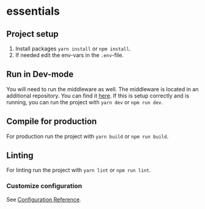 # essentials

## Project setup

1. Install packages `yarn install` or `npm install`.
2. If needed edit the env-vars in the `.env`-file.

## Run in Dev-mode
You will need to run the middleware as well. The middleware is located in an additional repository. You can find it [here](https://github.com/PLYTEQ/entendix-web-middleware). If this is setup correctly and is running, you can run the project with `yarn dev` or `npm run dev`.

## Compile for production
For production run the project with `yarn build` or `npm run build`.

## Linting
For linting run the project with `yarn lint` or `npm run lint`.

### Customize configuration

See [Configuration Reference](https://vitejs.dev/config/).

